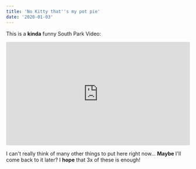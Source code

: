 ```yaml
---
title: 'No Kitty that''s my pot pie'
date: '2020-01-03'
---
```



This is a **kinda** funny South Park Video:



<div style="position: relative; padding-bottom: 56.25%; height: 0; overflow: hidden; max-width: 100%; background: #000;">
  <iframe 
    src="https://www.youtube.com/embed/yugoFc79uh8" 
    style="position: absolute; top: 0; left: 0; width: 100%; height: 100%;" 
    frameborder="0" 
    allowfullscreen>
  </iframe>
</div>

I can't really think of many other things to put here right now... **Maybe** I'll come back to it later? I **hope** that 3x of these is enough!
